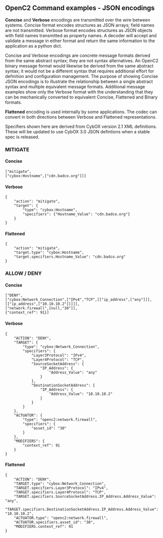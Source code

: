 
## OpenC2 Command examples - JSON encodings

**Concise** and **Verbose** encodings are transmitted over the wire between
systems.  Concise format encodes structures as JSON arrays; field names
are not transmitted.  Verbose format encodes structures as JSON objects
with field names transmitted as property names.  A decoder will accept
and validate a message in either format and return the same information
to the application as a python dict.  

Concise and Verbose encodings are concrete message formats derived from
the same abstract syntax; they are not syntax alternatives.  An OpenC2
binary message format would likewise be derived from the same abstract
syntax; it would not be a different syntax that requires additional effort
for definition and configuration management.  The purpose of showing Concise
JSON encodings is to illustrate the relationship between a single abstract
syntax and multiple equivalent message formats.  Additional message examples show
only the Verbose format with the understanding that they can be mechanically
converted to equivalent Concise, Flattened and Binary formats. 

**Flattened** encoding is used internally by some applications.  The codec
can convert in both directions between Verbose and Flattened representations.

Specifiers shown here are derived from CybOX version 2.1 XML definitions.  These
will be updated to use CybOX 3.0 JSON defintions when a stable spec is released.

### MITIGATE
#### Concise
```
["mitigate",
["cybox:Hostname",["cdn.badco.org"]]]
```
#### Verbose
```
{
	"action": "mitigate",
	"target": {
		"type": "cybox:Hostname",
		"specifiers": {"Hostname_Value": "cdn.badco.org"}
	}
}
```
#### Flattened
```
{
	"action": "mitigate",
	"target.type": "cybox:Hostname",
	"target.specifiers.Hostname_Value": "cdn.badco.org"
}
```
### ALLOW / DENY
#### Concise
```
["DENY",
["cybox:Network_Connection",["IPv4","TCP",[["ip_address",["any"]]],[["ip_address",["10.10.10.2"]]]]],
["network.firewall",[null,"30"]],
{"context_ref": 91}]
```
#### Verbose
```
{
	"ACTION": "DENY",
	"TARGET": {
		"type": "cybox:Network_Connection",
		"specifiers": {
			"Layer3Protocol": "IPv4",
			"Layer4Protocol": "TCP",
			"SourceSocketAddress": {
				"IP_Address": {
					"Address_Value": "any"
				}
			},
			"DestinationSocketAddress": {
				"IP_Address": {
					"Address_Value": "10.10.10.2"
				}
			}
		}
	},
	"ACTUATOR": {
		"type": "openc2:network.firewall",
		"specifiers": {
			"asset_id": "30"
		}
	},
	"MODIFIERS": {
		"context_ref": 91
	}
}
```
#### Flattened
```
{
	"ACTION": "DENY",
	"TARGET.type": "cybox:Network_Connection",
	"TARGET.specifiers.Layer3Protocol": "IPv4",
	"TARGET.specifiers.Layer4Protocol": "TCP",
	"TARGET.specifiers.SourceSocketAddress.IP_Address.Address_Value": "any",
	"TARGET.specifiers.DestinationSocketAddress.IP_Address.Address_Value": "10.10.10.2",
	"ACTUATOR.type": "openc2:network.firewall",
	"ACTUATOR.specifiers.asset_id": "30",
	"MODIFIERS.context_ref": 91
}
```
